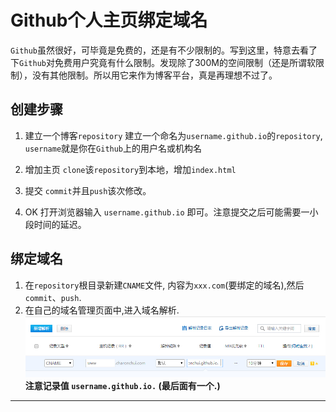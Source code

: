 Github个人主页绑定域名
===

`Github`虽然很好，可毕竟是免费的，还是有不少限制的。写到这里，特意去看了下`Github`对免费用户究竟有什么限制。发现除了300M的空间限制（还是所谓软限制），没有其他限制。所以用它来作为博客平台，真是再理想不过了。

创建步骤
---

1. 建立一个博客`repository`
    建立一个命名为`username.github.io`的`repository`, `username`就是你在`Github`上的用户名或机构名

2. 增加主页
    `clone`该`repository`到本地，增加`index.html`

3. 提交
    `commit`并且`push`该次修改。
	
4. OK
    打开浏览器输入 `username.github.io` 即可。注意提交之后可能需要一小段时间的延迟。


绑定域名
---

1. 在`repository`根目录新建`CNAME`文件, 内容为`xxx.com`(要绑定的域名),然后`commit`、`push`.
2. 在自己的域名管理页面中,进入域名解析.
    ![image](https://raw.githubusercontent.com/CharonChui/Pictures/master/bindhost.jpg?raw=true)    
    **注意记录值 `username.github.io.` (最后面有一个.)**

---
